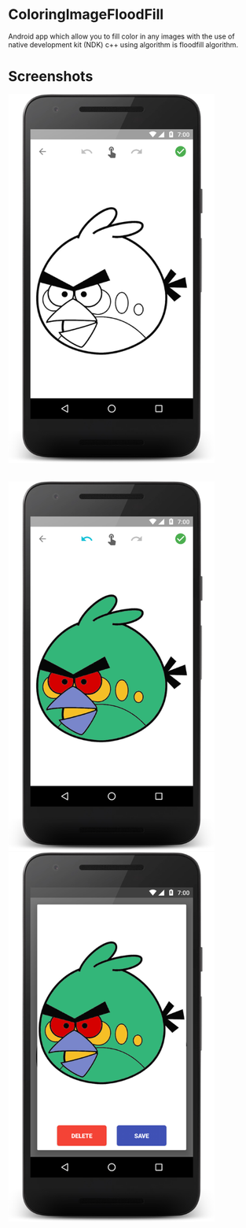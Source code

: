 # ColoringImageFloodFill
Android app which allow you to fill color in any images with the use of native development kit (NDK) c++ using algorithm is floodfill algorithm. 

# Screenshots

<div class="Screenshots1">
    <div class="imgContainer2">
        <img src="https://github.com/Dhaval2404/ColouringImageFloodFill/blob/develop/screenshots/screenshot2_color_image_screen_with_actions.png?raw=true"  width="420" />
   
</div>

<br>
<br>

<div class="Screenshots2">
    <div class="imgContainer3">
        <img src="https://github.com/Dhaval2404/ColouringImageFloodFill/blob/develop/screenshots/screenshot3_fill_color.png?raw=true"  width="420" />
    </div>
    <div class="imgContainer4">
        <img src="https://github.com/Dhaval2404/ColouringImageFloodFill/blob/develop/screenshots/screenshot4_save_picture.png?raw=true"  width="420" />
   
</div>
